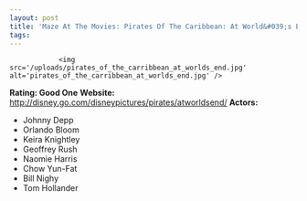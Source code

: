 ```yaml
---
layout: post
title: 'Maze At The Movies: Pirates Of The Caribbean: At World&#039;s End'
tags:
---
```



                <img src='/uploads/pirates_of_the_carribbean_at_worlds_end.jpg' alt='pirates_of_the_carribbean_at_worlds_end.jpg' />
<p><strong>Rating: Good One</strong>
<strong>Website: </strong><a href="http://disney.go.com/disneypictures/pirates/atworldsend/"><a href="http://disney.go.com/disneypictures/pirates/atworldsend/">http://disney.go.com/disneypictures/pirates/atworldsend/</a></a>
<strong>Actors:</strong></p>
<ul>
    <li>Johnny Depp</li>
    <li>Orlando Bloom</li>
    <li>Keira Knightley</li>
    <li>Geoffrey Rush</li>
    <li>Naomie Harris</li>
    <li>Chow Yun-Fat</li>
    <li>Bill Nighy</li>
    <li>Tom Hollander</li>
</ul>
